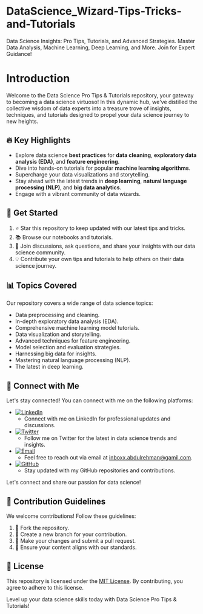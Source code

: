 # DataScience_Wizard-Tips-Tricks-and-Tutorials
Data Science Insights: Pro Tips, Tutorials, and Advanced Strategies. Master Data Analysis, Machine Learning, Deep Learning, and More. Join for Expert Guidance!

# Introduction

Welcome to the Data Science Pro Tips & Tutorials repository, your gateway to becoming a data science virtuoso! In this dynamic hub, we've distilled the collective wisdom of data experts into a treasure trove of insights, techniques, and tutorials designed to propel your data science journey to new heights.

## 🔥 Key Highlights

- Explore data science **best practices** for **data cleaning**, **exploratory data analysis (EDA)**, and **feature engineering**.
- Dive into hands-on tutorials for popular **machine learning algorithms**.
- Supercharge your data visualizations and storytelling.
- Stay ahead with the latest trends in **deep learning**, **natural language processing (NLP)**, and **big data analytics**.
- Engage with a vibrant community of data wizards.

## 🚀 Get Started

1. ⭐ Star this repository to keep updated with our latest tips and tricks.
2. 📚 Browse our notebooks and tutorials.
3. 💬 Join discussions, ask questions, and share your insights with our data science community.
4. 💡 Contribute your own tips and tutorials to help others on their data science journey.

## 📊 Topics Covered

Our repository covers a wide range of data science topics:

- Data preprocessing and cleaning.
- In-depth exploratory data analysis (EDA).
- Comprehensive machine learning model tutorials.
- Data visualization and storytelling.
- Advanced techniques for feature engineering.
- Model selection and evaluation strategies.
- Harnessing big data for insights.
- Mastering natural language processing (NLP).
- The latest in deep learning.

## 🔗 Connect with Me

Let's stay connected! You can connect with me on the following platforms:

- [![LinkedIn](https://img.shields.io/badge/LinkedIn-Connect-blue)](http://www.linkedin.com/in/abdul-rehman-052292271)
  - Connect with me on LinkedIn for professional updates and discussions.
- [![Twitter](https://img.shields.io/badge/Twitter-Follow-blue)](https://twitter.com/AbdulRehman_twt)
  - Follow me on Twitter for the latest in data science trends and insights.
- [![Email](https://img.shields.io/badge/Gmail-Contact-red)](mailto:inboxx.abdulrehman@gamil.com)
  - Feel free to reach out via email at inboxx.abdulrehman@gamil.com.
- [![GitHub](https://img.shields.io/badge/GitHub-Follow-lightgrey)](https://github.com/AbdulRehman-git?tab=repositories)
  - Stay updated with my GitHub repositories and contributions.

Let's connect and share our passion for data science!


## 🤝 Contribution Guidelines

We welcome contributions! Follow these guidelines:

1. 🍴 Fork the repository.
2. 🔧 Create a new branch for your contribution.
3. 📝 Make your changes and submit a pull request.
4. 🧐 Ensure your content aligns with our standards.

## 📜 License

This repository is licensed under the [MIT License](link-to-license). By contributing, you agree to adhere to this license.

Level up your data science skills today with Data Science Pro Tips & Tutorials!
